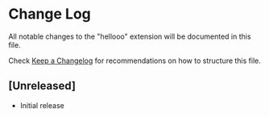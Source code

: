 # Change Log

All notable changes to the "hellooo" extension will be documented in this file.

Check [Keep a Changelog](http://keepachangelog.com/) for recommendations on how to structure this file.

## [Unreleased]

- Initial release